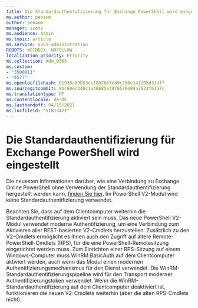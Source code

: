```yaml
---
title: Die Standardauthentifizierung für Exchange PowerShell wird eingestellt
ms.author: pebaum
author: pebaum
manager: scotv
ms.audience: Admin
ms.topic: article
ms.service: o365-administration
ROBOTS: NOINDEX, NOFOLLOW
localization_priority: Priority
ms.collection: Adm_O365
ms.custom:
- "3500011"
- "4577"
ms.openlocfilehash: 01938a59b53ccf8b7867ed9c256e141205d31dff
ms.sourcegitcommit: 8bc60ec34bc1e40685e3976576e04a2623f63a7c
ms.translationtype: HT
ms.contentlocale: de-DE
ms.lasthandoff: 04/15/2021
ms.locfileid: "51813471"
---
```

# <a name="exchange-powershell-and-basic-authentication-deprecation"></a>Die Standardauthentifizierung für Exchange PowerShell wird eingestellt

Die neuesten Informationen darüber, wie eine Verbindung zu Exchange Online PowerShell ohne Verwendung der Standardauthentifizierung hergestellt werden kann, [finden Sie hier](https://aka.ms/exops-docs). Im PowerShell V2-Modul wird keine Standardauthentifizierung verwendet.

Beachten Sie, dass auf dem Clientcomputer weiterhin die Standardauthentifizierung aktiviert sein muss.
Das neue PowerShell V2-Modul verwendet moderne Authentifizierung, um eine Verbindung zum Aktivieren aller REST-basierten V2-Cmdlets herzustellen. Zusätzlich zu den V2-Cmdlets ermöglicht es Ihnen auch den Zugriff auf ältere Remote-PowerShell-Cmdlets (RPS), für die eine PowerShell-Remotesitzung eingerichtet werden muss. Zum Einrichten einer RPS-Sitzung auf einem Windows-Computer muss WinRM BasicAuth auf dem Clientcomputer aktiviert werden, auch wenn das Modul einen modernen Authentifizierungsmechanismus für den Dienst verwendet. Die WinRM-Standardauthentifizierungspipeline wird für den Transport moderner Authentifizierungstoken verwendet. Wenn die WinRM-Standardauthentifizierung auf dem Clientcomputer deaktiviert ist, funktionieren die neuen V2-Cmdlets weiterhin (aber die alten RPS-Cmdlets nicht).
